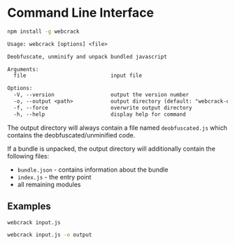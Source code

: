 # Command Line Interface

```bash
npm install -g webcrack
```

```txt
Usage: webcrack [options] <file>

Deobfuscate, unminify and unpack bundled javascript

Arguments:
  file                           input file

Options:
  -V, --version                  output the version number
  -o, --output <path>            output directory (default: "webcrack-out")
  -f, --force                    overwrite output directory
  -h, --help                     display help for command
```

The output directory will always contain a file named `deobfuscated.js` which contains the deobfuscated/unminified code.

If a bundle is unpacked, the output directory will additionally contain the following files:

- `bundle.json` - contains information about the bundle
- `index.js` - the entry point
- all remaining modules

## Examples

```bash
webcrack input.js
```

```bash
webcrack input.js -o output
```
